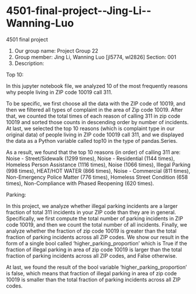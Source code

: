 # 4501-final-project--Jing-Li--Wanning-Luo
4501 final project
1. Our group name: Project Group 22
2. Group member: Jing Li, Wanning Luo [jl5774, wl2826]
  Section: 001
3. Description:

Top 10:

In this jupyter notebook file, we analyzed 10 of the most frequently reasons why people living in ZIP code 10019 call 311. 

To be specific, we first choose all the data with the ZIP code of 10019, and then we filtered all types of complaint in the area of Zip code 10019. After that, we counted the total times of each reason of calling 311 in zip code 10019 and sorted those counts in descending order by number of incidents. At last, we selected the top 10 reasons (which is complaint type in our original data) of people living in ZIP code 10019 call 311, and we displayed the data as a Python variable called top10 in the type of pandas.Series.

As a result, we found that the top 10 reasons (in order) of calling 311 are: Noise - Street/Sidewalk (1299 times), Noise - Residential (1144 times), Homeless Person Assistance (1116 times), Noise (1066 times), Illegal Parking (998 times), HEAT/HOT WATER (866 times), Noise - Commercial (811 times), Non-Emergency Police Matter (776 times), Homeless Street Condition (658 times), Non-Compliance with Phased Reopening (620 times).

Parking:  

In this project, we analyze whether illegal parking incidents are a larger fraction of total 311 incidents in your ZIP code than they are in general. Specifically, we first compute the total number of parking incidents in ZIP code 10019, and then we count the total number of all incidents. Finally, we analyze whether the fraction of zip code 10019 is greater than the total fraction of parking incidents across all ZIP codes. We show our result in the form of a single bool called ‘higher_parking_proportion’ which is True if the fraction of illegal parking in area of zip code 10019 is larger than the total fraction of parking incidents across all ZIP codes, and False otherwise.

At last, we found the result of the bool variable ‘higher_parking_proportion’ is false, which means that fraction of illegal parking in area of zip code 10019 is smaller than the total fraction of parking incidents across all ZIP codes.
